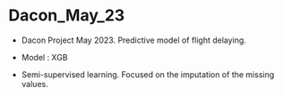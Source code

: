 # Dacon_May_23
- Dacon Project May 2023. Predictive model of flight delaying.

- Model : XGB

- Semi-supervised learning. Focused on the imputation of the missing values.
